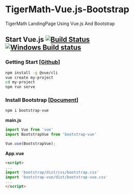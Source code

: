 # TigerMath-Vue.js-Bootstrap
TigerMath LandingPage Using Vue.js And Bootstrap

## Start Vue.js [![Build Status](https://circleci.com/gh/vuejs/vue-cli/tree/dev.svg?style=shield)](https://circleci.com/gh/vuejs/vue-cli/tree/dev) [![Windows Build status](https://ci.appveyor.com/api/projects/status/487fqt71e4kf46iv/branch/dev?svg=true)](https://ci.appveyor.com/project/yyx990803/vue-cli-6b0a6/branch/dev)

### Getting Start [[Github](https://github.com/vuejs/vue-cli/edit/dev/README.md)]

``` sh
npm install -g @vue/cli
vue create my-project
cd my-project
npm run serve
```
### Install Bootstrap [[Document](https://bootstrap-vue.js.org/docs/components/alert)]

```sh
npm i bootstrap-vue
```

**main.js**
```js
import Vue from 'vue'
import BootstrapVue from 'bootstrap-vue'

Vue.use(BootstrapVue);

```
**App.vue**
```html
<script>
...
import 'bootstrap/dist/css/bootstrap.css'
import 'bootstrap-vue/dist/bootstrap-vue.css'
...
</script>
```
